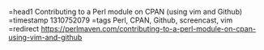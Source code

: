 =head1 Contributing to a Perl module on CPAN (using vim and Github)
=timestamp 1310752079
=tags Perl, CPAN, Github, screencast, vim
=redirect https://perlmaven.com/contributing-to-a-perl-module-on-cpan-using-vim-and-github
